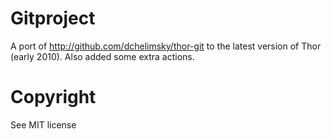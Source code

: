# Gitproject ##

A port of http://github.com/dchelimsky/thor-git to the latest version of Thor (early 2010). Also added some extra actions.

# Copyright ## 

See MIT license

